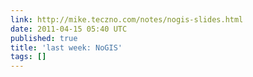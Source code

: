 ```yaml
---
link: http://mike.teczno.com/notes/nogis-slides.html
date: 2011-04-15 05:40 UTC
published: true
title: 'last week: NoGIS'
tags: []
---
```



